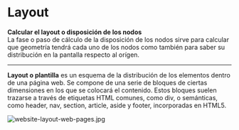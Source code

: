 # Layout

**Calcular el layout o disposición de los nodos**  
La fase o paso de cálculo de la disposición de los nodos sirve para calcular que geometría tendrá cada uno de los nodos como también para saber su distribución en la pantalla respecto al orígen.

---

**Layout o plantilla** es un esquema de la distribución de los elementos dentro de una página web. Se compone de una serie de bloques de ciertas dimensiones en los que se colocará el contenido. Estos bloques suelen trazarse a través de etiquetas HTML comunes, como div, o semánticas, como header, nav, section, article, aside y footer, incorporadas en HTML5.  
  

![website-layout-web-pages.jpg](https://static.platzi.com/media/user_upload/website-layout-web-pages-66ea3896-bb5e-4a8a-82f6-f54e41727d45.jpg)